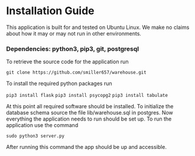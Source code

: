 # Installation Guide

This application is built for and tested on Ubuntu Linux. We make no claims about how it may or may not run in other environments.

### Dependencies: python3, pip3, git, postgresql

To retrieve the source code for the application run

```git clone https://github.com/smiller657/warehouse.git```

To install the required python packages run

```pip3 install flask```
```pip3 install psycopg2```
```pip3 install tabulate```

At this point all required software should be installed. To initialize the database schema source the file lib/warehouse.sql in postgres.
Now everything the application needs to run should be set up. To run the application use the command

```sudo python3 server.py```

After running this command the app should be up and accessible.
